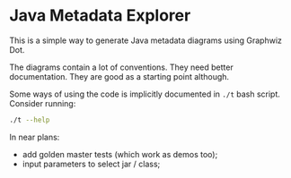 # Java Metadata Explorer

This is a simple way to generate Java metadata diagrams using Graphwiz Dot.

The diagrams contain a lot of conventions. They need better documentation.
They are good as a starting point although.

Some ways of using the code is implicitly documented in `./t` bash script.
Consider running:

```bash
./t --help
```

In near plans:

* add golden master tests (which work as demos too);
* input parameters to select jar / class;
